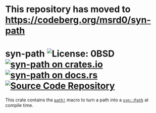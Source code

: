 # This repository has moved to <https://codeberg.org/msrd0/syn-path>

# syn-path ![License: 0BSD](https://img.shields.io/badge/license-0BSD-blue) [![syn-path on crates.io](https://img.shields.io/crates/v/syn-path)](https://crates.io/crates/syn-path) [![syn-path on docs.rs](https://docs.rs/syn-path/badge.svg)](https://docs.rs/syn-path) [![Source Code Repository](https://img.shields.io/badge/Code-On%20GitHub-blue?logo=GitHub)](https://github.com/msrd0/syn-path)

This crate contains the [`path!`][__link0] macro to turn a path into a [`syn::Path`][__link1] at compile time.


 [__cargo_doc2readme_dependencies_info]: ggGkYW0BYXSEGyDwipHVMb5RGxgd3zutc1TvG3ARKV4UcQ1NGyM1aXabIPYbYXKEGzl_tNYitacBG6wO4y47tcqEG2D0wHaG_EkXG7er3E7Ij9xbYWSCgmNzeW5lMi4wLjKDaHN5bi1wYXRoZTIuMC4waHN5bl9wYXRo
 [__link0]: https://docs.rs/syn-path/2.0.0/syn_path/macro.path.html
 [__link1]: https://docs.rs/syn/2.0.2/syn/?search=Path
